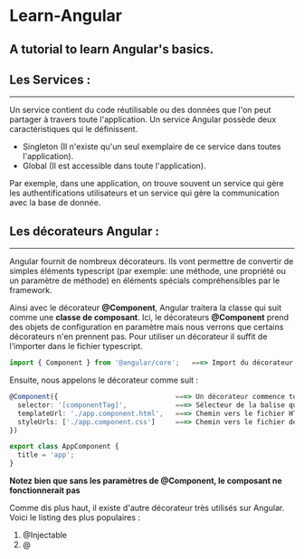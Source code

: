 # Learn-Angular
A tutorial to learn Angular's basics.
------

## Les Services :
------
Un service contient du code réutilisable ou des données que l'on peut partager à travers toute l'application.
Un service Angular possède deux caractéristiques qui le définissent. 

- Singleton (Il n'existe qu'un seul exemplaire de ce service dans toutes l'application).
- Global (Il est accessible dans toute l'application).

Par exemple, dans une application, on trouve souvent un service qui gère les authentifications utilisateurs et un service qui gère la communication avec la base de donnée.

## Les décorateurs Angular :
------
Angular fournit de nombreux décorateurs. Ils vont permettre de convertir de simples éléments typescript (par exemple: une méthode, une propriété ou un paramètre de méthode) en éléments spécials compréhensibles par le framework.

Ainsi avec le décorateur **@Component**, Angular traitera la classe qui suit comme une **classe de composant**.
Ici, le décorateurs **@Component** prend des objets de configuration en paramètre mais nous verrons que certains décorateurs n'en prennent pas.
Pour utiliser un décorateur il suffit de l'importer dans le fichier typescript.

```ts
import { Component } from '@angular/core';   ===> Import du décorateur Component.
```
Ensuite, nous appelons le décorateur comme suit : 

```ts
@Component({                             ===> Un décorateur commence toujours pas un @
  selector: '[componentTag]',            ===> Sélecteur de la balise qui accueillera le composant (Ex:<p>componentTag>Hi</p>)
  templateUrl: './app.component.html',   ===> Chemin vers le fichier HTML
  styleUrls: ['./app.component.css']     ===> Chemin vers le fichier de style
})

export class AppComponent {
  title = 'app';
}
```

**Notez bien que sans les paramètres de @Component, le composant ne fonctionnerait pas**

Comme dis plus haut, il existe d'autre décorateur très utilisés sur Angular. Voici le listing des plus populaires :

1. @Injectable 
2. @


